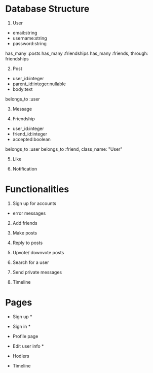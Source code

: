 # Database Structure

1. User

* email:string
* username:string
* password:string

has_many :posts
has_many :friendships
has_many :friends, through: friendships

2. Post

* user_id:integer
* parent_id:integer:nullable
* body:text

belongs_to :user

3. Message

4. Friendship

* user_id:integer
* friend_id:integer
* accepted:boolean

belongs_to :user
belongs_to :friend, class_name: "User"

5. Like

6. Notification

# Functionalities

1. Sign up for accounts

* error messages

2. Add friends

3. Make posts

4. Reply to posts

5. Upvote/ downvote posts

6. Search for a user

7. Send private messages

8. Timeline

# Pages

* Sign up *

* Sign in *

* Profile page

* Edit user info *

* Hodlers

* Timeline
